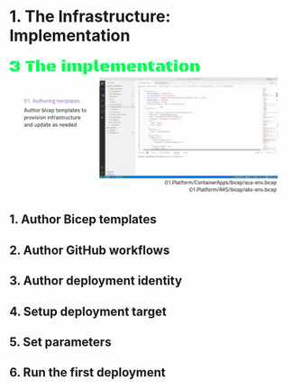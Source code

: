 # 1. The Infrastructure: Implementation 


<a href="https://www.youtube.com/watch?v=s6sJ0cZUlV8" target="_blank"><img src="../images/infra-implementation.jpg" alt="Ep.1: Infrastructure" /></a>

## 1. Author Bicep templates
## 2. Author GitHub workflows
## 3. Author deployment identity
## 4. Setup deployment target
## 5. Set parameters
## 6. Run the first deployment
